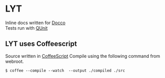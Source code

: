 # LYT

Inline docs written for [Docco](http://jashkenas.github.com/docco/)  
Tests run with [QUnit](http://docs.jquery.com/QUnit)

## LYT uses Coffeescript
Source written in [CoffeeScript](http://jashkenas.github.com/coffee-script/)
Compile using the following command from webroot.
	
	$ coffee --compile --watch  --output ./compiled ./src

 

